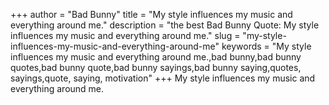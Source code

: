 +++
author = "Bad Bunny"
title = "My style influences my music and everything around me."
description = "the best Bad Bunny Quote: My style influences my music and everything around me."
slug = "my-style-influences-my-music-and-everything-around-me"
keywords = "My style influences my music and everything around me.,bad bunny,bad bunny quotes,bad bunny quote,bad bunny sayings,bad bunny saying,quotes, sayings,quote, saying, motivation"
+++
My style influences my music and everything around me.
